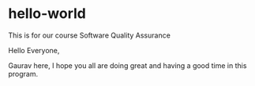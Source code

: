 # hello-world
This is for our course Software Quality Assurance

Hello Everyone,

Gaurav here, I hope you all are doing great and having a good time in this program.

